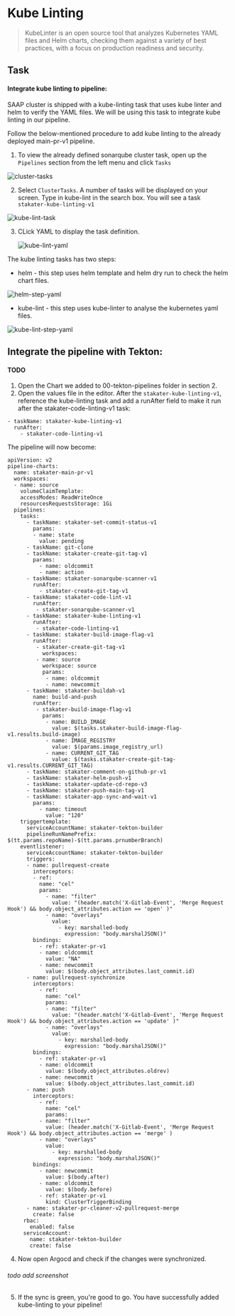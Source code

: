 # Kube Linting

> KubeLinter is an open source tool that analyzes Kubernetes YAML files and Helm charts, checking them against a variety of best practices, with a focus on production readiness and security.

## Task

#### Integrate kube linting to pipeline:

SAAP cluster is shipped with a kube-linting task that uses kube linter and helm to verify the YAML files. We will be using this task to integrate kube linting in our pipeline.

Follow the below-mentioned procedure to add kube linting to the already deployed main-pr-v1 pipeline.

1. To view the already defined sonarqube cluster task, open up the `Pipelines` section from the left menu and click `Tasks`

![cluster-tasks](./images/cluster-tasks.png)


2. Select `ClusterTasks`. A number of tasks will be displayed on your screen. Type in kube-lint in the search box. You will see a task ` stakater-kube-linting-v1`

![kube-lint-task](./images/kube-lint-task.png)

3. CLick YAML to display the task definition.

   ![kube-lint-yaml](./images/kube-lint-yaml.png)

The kube linting tasks has two steps:
* helm - this step uses helm template and helm dry run to check the helm chart files.

![helm-step-yaml](./images/helm-step.png)

* kube-lint - this step uses kube-linter to analyse the kubernetes yaml files.

![kube-lint-step-yaml](./images/kube-lint-step.png)

## Integrate the pipeline with Tekton:
#### TODO
1. Open the Chart we added to 00-tekton-pipelines folder in section 2.
2. Open the values file in the editor. After the `stakater-kube-linting-v1`, reference the kube-linting task and add a runAfter field to make it run after the stakater-code-linting-v1 task:

```
- taskName: stakater-kube-linting-v1
  runAfter:
    - stakater-code-linting-v1

```
The pipeline will now become:
   ````
   apiVersion: v2
   pipeline-charts:
     name: stakater-main-pr-v1
     workspaces:
     - name: source
       volumeClaimTemplate:
       accessModes: ReadWriteOnce
       resourcesRequestsStorage: 1Gi
     pipelines:
       tasks:
         - taskName: stakater-set-commit-status-v1
           params:
           - name: state
             value: pending
         - taskName: git-clone
         - taskName: stakater-create-git-tag-v1
           params:
             - name: oldcommit
             - name: action
         - taskName: stakater-sonarqube-scanner-v1
           runAfter:
             - stakater-create-git-tag-v1
         - taskName: stakater-code-lint-v1
           runAfter:
            - stakater-sonarqube-scanner-v1
         - taskName: stakater-kube-linting-v1
           runAfter:
            - stakater-code-linting-v1
         - taskName: stakater-build-image-flag-v1
           runAfter:
            - stakater-create-git-tag-v1
              workspaces:
            - name: source
              workspace: source
              params:
               - name: oldcommit
               - name: newcommit
         - taskName: stakater-buildah-v1
           name: build-and-push
           runAfter:
            - stakater-build-image-flag-v1
              params:
               - name: BUILD_IMAGE
                 value: $(tasks.stakater-build-image-flag-v1.results.build-image)
               - name: IMAGE_REGISTRY
                 value: $(params.image_registry_url)
               - name: CURRENT_GIT_TAG
                 value: $(tasks.stakater-create-git-tag-v1.results.CURRENT_GIT_TAG)
         - taskName: stakater-comment-on-github-pr-v1
         - taskName: stakater-helm-push-v1
         - taskName: stakater-update-cd-repo-v3
         - taskName: stakater-push-main-tag-v1
         - taskName: stakater-app-sync-and-wait-v1
           params:
             - name: timeout
               value: "120"
       triggertemplate:
         serviceAccountName: stakater-tekton-builder
         pipelineRunNamePrefix: $(tt.params.repoName)-$(tt.params.prnumberBranch)
       eventlistener:
         serviceAccountName: stakater-tekton-builder
         triggers:
         - name: pullrequest-create
           interceptors:
           - ref:
             name: "cel"
             params:
               - name: "filter"
                 value: "(header.match('X-Gitlab-Event', 'Merge Request Hook') && body.object_attributes.action == 'open' )"
               - name: "overlays"
                 value:
                   - key: marshalled-body
                     expression: "body.marshalJSON()"
           bindings:
             - ref: stakater-pr-v1
             - name: oldcommit
               value: "NA"
             - name: newcommit
               value: $(body.object_attributes.last_commit.id)
         - name: pullrequest-synchronize
           interceptors:
             - ref:
               name: "cel"            
               params:
               - name: "filter"
                 value: "(header.match('X-Gitlab-Event', 'Merge Request Hook') && body.object_attributes.action == 'update' )"
               - name: "overlays"
                 value:
                   - key: marshalled-body
                     expression: "body.marshalJSON()"
           bindings:
             - ref: stakater-pr-v1
             - name: oldcommit
               value: $(body.object_attributes.oldrev)
             - name: newcommit
               value: $(body.object_attributes.last_commit.id)
         - name: push
           interceptors:
             - ref:
               name: "cel"
               params:
             - name: "filter"
               value: (header.match('X-Gitlab-Event', 'Merge Request Hook') && body.object_attributes.action == 'merge' )
             - name: "overlays"
               value:
                 - key: marshalled-body
                   expression: "body.marshalJSON()"
           bindings:
             - name: newcommit
               value: $(body.after)
             - name: oldcommit
               value: $(body.before)
             - ref: stakater-pr-v1
               kind: ClusterTriggerBinding
         - name: stakater-pr-cleaner-v2-pullrequest-merge
           create: false
        rbac:
          enabled: false
        serviceAccount:
          name: stakater-tekton-builder
          create: false

````
4. Now open Argocd and check if the changes were synchronized.
###### todo add screenshot
5. If the sync is green, you're good to go. You have successfully added kube-linting to your pipeline!

